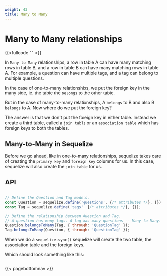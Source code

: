 ```yaml
---
weight: 43
title: Many to Many
---
```


# Many to Many relationships

{{<fullcode "" >}}

In `Many to Many` relationships, a row in table A can have many matching rows in table B, and a row in table B can have many matching rows in table A. For example, a question can have multiple tags, and a tag can belong to multiple questions.

In the case of one-to-many relationships, we put the foreign key in the many side, ie. the table the `belongs` to the other table.

But in the case of many-to-many relationships, A `belongs` to B and also B `belongs` to A. Now where do we put the foreign key? 

The answer is that we don't put the foreign key in either table. Instead we create a third table, called a `join table` or an `association table` which has foreign keys to both the tables.


## Many-to-Many in Sequelize

Before we go ahead, like in one-to-many relationships, sequelize takes care of creating 
the `primary key` and `foreign key` columns for us. In this case, sequelize will also create the `join table` for us.

## API

```js

// Define the Question and Tag models.
const Question = sequelize.define('questions', {/* attributes */}, {});
const Tag = sequelize.define('tags', {/* attributes */}, {});

// Define the relationship between Question and Tag.
// A question has many tags. A tag has many questions -- Many to Many.
Question.belongsToMany(Tag, { through: 'QuestionTag' });
Tag.belongsToMany(Question, { through: 'QuestionTag' });

```

When we do a `sequelize.sync()` sequelize will create the two table, the association table and the foreign keys.

Which should look something like this:

```sql
```
{{< pagebottomnav >}}
